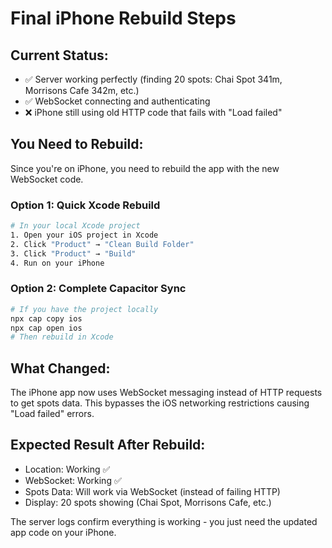 # Final iPhone Rebuild Steps

## Current Status:
- ✅ Server working perfectly (finding 20 spots: Chai Spot 341m, Morrisons Cafe 342m, etc.)
- ✅ WebSocket connecting and authenticating 
- ❌ iPhone still using old HTTP code that fails with "Load failed"

## You Need to Rebuild:
Since you're on iPhone, you need to rebuild the app with the new WebSocket code.

### Option 1: Quick Xcode Rebuild
```bash
# In your local Xcode project
1. Open your iOS project in Xcode
2. Click "Product" → "Clean Build Folder"
3. Click "Product" → "Build" 
4. Run on your iPhone
```

### Option 2: Complete Capacitor Sync
```bash
# If you have the project locally
npx cap copy ios
npx cap open ios
# Then rebuild in Xcode
```

## What Changed:
The iPhone app now uses WebSocket messaging instead of HTTP requests to get spots data. This bypasses the iOS networking restrictions causing "Load failed" errors.

## Expected Result After Rebuild:
- Location: Working ✅
- WebSocket: Working ✅ 
- Spots Data: Will work via WebSocket (instead of failing HTTP)
- Display: 20 spots showing (Chai Spot, Morrisons Cafe, etc.)

The server logs confirm everything is working - you just need the updated app code on your iPhone.